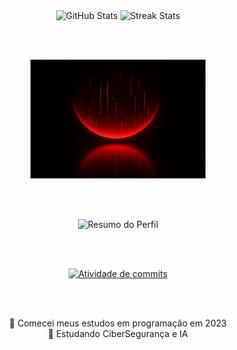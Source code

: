 <div align="center">

  <!-- GitHub Stats -->
  <img height="190" alt="GitHub Stats" src="https://github-readme-stats.vercel.app/api?username=JoaoDario632&show_icons=true&theme=default&border_color=00008B&title_color=00008B&icon_color=00008B&text_color=1E90FF"/>

  <!-- Streak Stats -->
  <img height="190" alt="Streak Stats" src="https://streak-stats.vercel.app/?user=JoaoDario632&theme=dark&border=00008B&stroke=00008B&background=000000"/>

  <br><br>

  <!-- Imagem de Codificação -->
  <img height="190" width="280px" alt="Coding Image" src="./images/c82f7bc1-01bf-4df9-9ca2-8958b6906a78.png"/>

  <br><br>

  <!-- Resumo do Perfil -->
  <img alt="Resumo do Perfil" src="http://github-profile-summary-cards.vercel.app/api/cards/profile-details?username=JoaoDario632&theme=default&border_color=00008B&title_color=00008B&icon_color=00008B&text_color=1E90FF"/>

  <br><br>

  <!-- Gráfico de commits -->
  [![Atividade de commits](https://github-readme-activity-graph.vercel.app/graph?username=JoaoDario632&bg_color=000000&color=1E90FF&line=00008B&point=00008B&area=true&hide_border=true)](https://github.com/JoaoDario632)

  <br><br>

  <p>
    🔭 Comecei meus estudos em programação em 2023 <br>
    🔬 Estudando CiberSegurança e IA
  </p>

</div>
